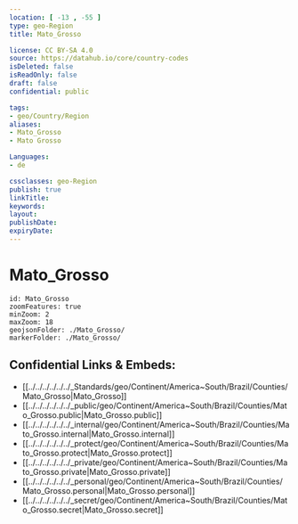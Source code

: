 ```yaml
---
location: [ -13 , -55 ] 
type: geo-Region
title: Mato_Grosso

license: CC BY-SA 4.0
source: https://datahub.io/core/country-codes
isDeleted: false
isReadOnly: false
draft: false
confidential: public

tags:
- geo/Country/Region
aliases:
- Mato_Grosso
- Mato Grosso

Languages:
- de

cssclasses: geo-Region
publish: true
linkTitle: 
keywords: 
layout: 
publishDate: 
expiryDate: 
---
```


# Mato_Grosso

```leaflet
id: Mato_Grosso
zoomFeatures: true 
minZoom: 2 
maxZoom: 18
geojsonFolder: ./Mato_Grosso/
markerFolder: ./Mato_Grosso/
```


## Confidential Links & Embeds: 
- [[../../../../../../_Standards/geo/Continent/America~South/Brazil/Counties/Mato_Grosso|Mato_Grosso]] 
- [[../../../../../../_public/geo/Continent/America~South/Brazil/Counties/Mato_Grosso.public|Mato_Grosso.public]] 
- [[../../../../../../_internal/geo/Continent/America~South/Brazil/Counties/Mato_Grosso.internal|Mato_Grosso.internal]] 
- [[../../../../../../_protect/geo/Continent/America~South/Brazil/Counties/Mato_Grosso.protect|Mato_Grosso.protect]] 
- [[../../../../../../_private/geo/Continent/America~South/Brazil/Counties/Mato_Grosso.private|Mato_Grosso.private]] 
- [[../../../../../../_personal/geo/Continent/America~South/Brazil/Counties/Mato_Grosso.personal|Mato_Grosso.personal]] 
- [[../../../../../../_secret/geo/Continent/America~South/Brazil/Counties/Mato_Grosso.secret|Mato_Grosso.secret]] 

